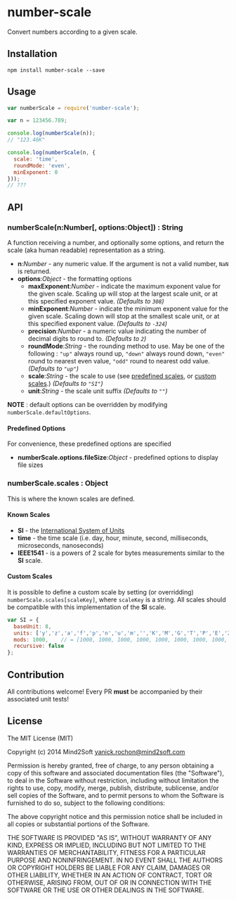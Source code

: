 # number-scale

Convert numbers according to a given scale.


## Installation

```
npm install number-scale --save
```

## Usage

```javascript
var numberScale = require('number-scale');

var n = 123456.789;

console.log(numberScale(n));
// "123.46K"

console.log(numberScale(n, { 
  scale: 'time',
  roundMode: 'even',
  minExponent: 0
}));
// ???
```


## API

### numberScale(n:Number[, options:Object]) : String

A function receiving a number, and optionally some options, and return the scale (aka human readable) representation as a string.

* **n**:*Number* - any numeric value. If the argument is not a valid number, `NaN` is returned.
* **options**:*Object* - the formatting options
  * **maxExponent**:*Number* - indicate the maximum exponent value for the given scale. Scaling up will stop at the largest scale unit, or at this specified exponent value. *(Defaults to `308`)*
  * **minExponent**:*Number* - indicate the minimum exponent value for the given scale. Scaling down will stop at the smallest scale unit, or at this specified exponent value. *(Defaults to `-324`)*
  * **precision**:*Number* - a numeric value indicating the number of decimal digits to round to. *(Defaults to `2`)*
  * **roundMode**:*String* - the rounding method to use. May be one of the following : `"up"` always round up, `"down"` always round down, `"even"` round to nearest even value, `"odd"` round to nearest odd value. *(Defaults to `"up"`)*
  * **scale**:*String* - the scale to use (see [predefined scales](#predefined-scales), or [custom scales](#custom-scales).) *(Defaults to `"SI"`)*
  * **unit**:*String* - the scale unit suffix *(Defaults to `""`)*

**NOTE** : default options can be overridden by modifying `numberScale.defaultOptions`.


#### Predefined Options

For convenience, these predefined options are specified

* **numberScale.options.fileSize**:*Object* - predefined options to display file sizes


### numberScale.scales : Object

This is where the known scales are defined.

#### Known Scales

* **SI** - the [International System of Units](https://en.wikipedia.org/wiki/International_System_of_Units)
* **time** - the time scale (i.e. day, hour, minute, second, milliseconds, microseconds, nanoseconds)
* **IEEE1541** - is a powers of 2 scale for bytes measurements similar to the **SI** scale.


#### Custom Scales

It is possible to define a custom scale by setting (or overridding) `numberScale.scales[scaleKey]`, where `scaleKey` is a string. All scales should be compatible with this implementation of the **SI** scale.

```javascript
var SI = {
  baseUnit: 8,
  units: ['y','z','a','f','p','n','u','m','','K','M','G','T','P','E','Z','Y'],
  mods: 1000,    // = [1000, 1000, 1000, 1000, 1000, 1000, 1000, 1000, ...]
  recursive: false
};
```


## Contribution

All contributions welcome! Every PR **must** be accompanied by their associated
unit tests!


## License

The MIT License (MIT)

Copyright (c) 2014 Mind2Soft <yanick.rochon@mind2soft.com>

Permission is hereby granted, free of charge, to any person obtaining a copy of
this software and associated documentation files (the "Software"), to deal in
the Software without restriction, including without limitation the rights to
use, copy, modify, merge, publish, distribute, sublicense, and/or sell copies of
the Software, and to permit persons to whom the Software is furnished to do so,
subject to the following conditions:

The above copyright notice and this permission notice shall be included in all
copies or substantial portions of the Software.

THE SOFTWARE IS PROVIDED "AS IS", WITHOUT WARRANTY OF ANY KIND, EXPRESS OR
IMPLIED, INCLUDING BUT NOT LIMITED TO THE WARRANTIES OF MERCHANTABILITY, FITNESS
FOR A PARTICULAR PURPOSE AND NONINFRINGEMENT. IN NO EVENT SHALL THE AUTHORS OR
COPYRIGHT HOLDERS BE LIABLE FOR ANY CLAIM, DAMAGES OR OTHER LIABILITY, WHETHER
IN AN ACTION OF CONTRACT, TORT OR OTHERWISE, ARISING FROM, OUT OF OR IN
CONNECTION WITH THE SOFTWARE OR THE USE OR OTHER DEALINGS IN THE SOFTWARE.